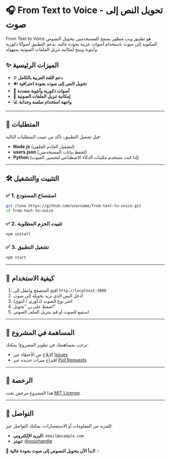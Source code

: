 # 🎧 From Text to Voice - تحويل النص إلى صوت

From Text to Voice هو تطبيق ويب متطور يسمح للمستخدمين بتحويل النصوص المكتوبة إلى صوت باستخدام أصوات عربية بجودة عالية. يدعم التطبيق أصواتًا ذكورية وأنثوية ويتيح إمكانية تنزيل الملفات الصوتية بسهولة.

## ✨ الميزات الرئيسية
- 🌐 **دعم اللغة العربية بالكامل**
- 🔊 **تحويل النص إلى صوت بجودة احترافية**
- 👤 **أصوات ذكورية وأنثوية متعددة**
- 💾 **إمكانية تنزيل الملفات الصوتية**
- 💻 **واجهة استخدام سلسة وجذابة**

---

## 🔄 المتطلبات
قبل تشغيل التطبيق، تأكد من تثبيت المتطلبات التالية:
- **Node.js** (لتشغيل الخادم الخلفي)
- **users.json** (لحفظ بيانات المستخدمين)
- **Python** (إذا كنت تستخدم مكتبات الذكاء الاصطناعي لتحسين الصوت)

---

## 🛠️ التثبيت والتشغيل

### ✅ 1. استنساخ المستودع
```sh
git clone https://github.com/username/from-text-to-voice.git
cd from-text-to-voice
```

### ✅ 2. تثبيت الحزم المطلوبة
```sh
npm install
```

### ✅ 3. تشغيل التطبيق
```sh
npm start
```

---

## 🎤 كيفية الاستخدام
1. افتح المتصفح وانتقل إلى `http://localhost:3000`
2. أدخل النص الذي تريد تحويله إلى صوت
3. اختر نوع الصوت (ذكوري / أنثوي)
4. اضغط على زر "تحويل"
5. استمع للصوت أو قم بتنزيل الملف الصوتي

---

## 🔧 المساهمة في المشروع
نرحب بمساهمتك في تطوير المشروع! يمكنك:
- الإبلاغ عن الأخطاء عبر [Issues](https://github.com/username/from-text-to-voice/issues)
- اقتراح ميزات جديدة عبر [Pull Requests](https://github.com/username/from-text-to-voice/pulls)

---

## 📜 الرخصة
هذا المشروع مرخص تحت [MIT License](LICENSE).

---

## 📧 التواصل
للمزيد من المعلومات أو الاستفسارات، يمكنك التواصل عبر:
- **البريد الإلكتروني:** `email@example.com`
- **تويتر:** [@yourhandle](https://twitter.com/yourhandle)

🚀 **ابدأ الآن بتحويل النصوص إلى صوت بجودة عالية!** 🎶

